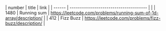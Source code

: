 | number | title                                  | link                                                                  |
| ------ | -------------------------------------- |                             |
| 1480      | Running sum                                 | https://leetcode.com/problems/running-sum-of-1d-array/description/                                |
| 412      | Fizz Buzz                                 | https://leetcode.com/problems/fizz-buzz/description/                                |
